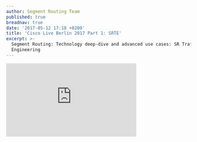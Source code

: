 ```yaml
---
author: Segment Routing Team
published: true
breadnav: true
date: '2017-05-12 17:18 +0200'
title: 'Cisco Live Berlin 2017 Part 1: SRTE'
excerpt: >-
  Segment Routing: Technology deep-dive and advanced use cases: SR Traffic
  Engineering
---
```

<iframe width="355" height="200" src="https://www.youtube.com/embed/-hmEKnOuDUg" frameborder="0" allowfullscreen></iframe>